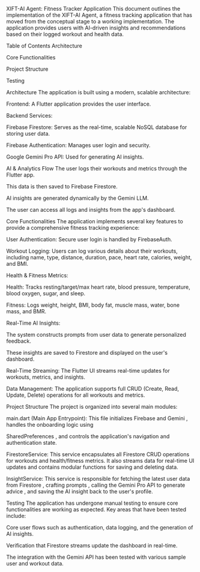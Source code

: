 XIFT-AI Agent: Fitness Tracker Application
This document outlines the implementation of the XIFT-AI Agent, a fitness tracking application that has moved from the conceptual stage to a working implementation. The application provides users with AI-driven insights and recommendations based on their logged workout and health data.



Table of Contents
Architecture

Core Functionalities

Project Structure

Testing

Architecture
The application is built using a modern, scalable architecture:


Frontend: A Flutter application provides the user interface.

Backend Services:


Firebase Firestore: Serves as the real-time, scalable NoSQL database for storing user data.


Firebase Authentication: Manages user login and security.



Google Gemini Pro API: Used for generating AI insights.

AI & Analytics Flow
The user logs their workouts and metrics through the Flutter app.

This data is then saved to Firebase Firestore.

AI insights are generated dynamically by the Gemini LLM.

The user can access all logs and insights from the app's dashboard.

Core Functionalities
The application implements several key features to provide a comprehensive fitness tracking experience:


User Authentication: Secure user login is handled by FirebaseAuth.


Workout Logging: Users can log various details about their workouts, including name, type, distance, duration, pace, heart rate, calories, weight, and BMI.

Health & Fitness Metrics:


Health: Tracks resting/target/max heart rate, blood pressure, temperature, blood oxygen, sugar, and sleep.


Fitness: Logs weight, height, BMI, body fat, muscle mass, water, bone mass, and BMR.

Real-Time AI Insights:

The system constructs prompts from user data to generate personalized feedback.


These insights are saved to Firestore and displayed on the user's dashboard.


Real-Time Streaming: The Flutter UI streams real-time updates for workouts, metrics, and insights.


Data Management: The application supports full CRUD (Create, Read, Update, Delete) operations for all workouts and metrics.

Project Structure
The project is organized into several main modules:


main.dart (Main App Entrypoint): This file initializes Firebase and Gemini , handles the onboarding logic using 

SharedPreferences , and controls the application's navigation and authentication state.



FirestoreService: This service encapsulates all Firestore CRUD operations for workouts and health/fitness metrics. It also streams data for real-time UI updates and contains modular functions for saving and deleting data.




InsightService: This service is responsible for fetching the latest user data from Firestore , crafting prompts , calling the Gemini Pro API to generate advice , and saving the AI insight back to the user's profile.




Testing
The application has undergone manual testing to ensure core functionalities are working as expected. Key areas that have been tested include:

Core user flows such as authentication, data logging, and the generation of AI insights.

Verification that Firestore streams update the dashboard in real-time.

The integration with the Gemini API has been tested with various sample user and workout data.
